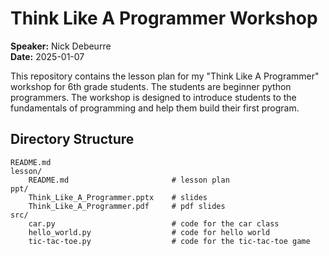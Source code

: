 # Think Like A Programmer Workshop

**Speaker:** Nick Debeurre<br>
**Date:** 2025-01-07

This repository contains the lesson plan for my "Think Like A Programmer" workshop for 6th grade students. The students are beginner python programmers. The workshop is designed to introduce students to the fundamentals of programming and help them build their first program.

## Directory Structure

```
README.md
lesson/
    README.md                       # lesson plan
ppt/
    Think_Like_A_Programmer.pptx    # slides
    Think_Like_A_Programmer.pdf     # pdf slides
src/
    car.py                          # code for the car class
    hello_world.py                  # code for hello world
    tic-tac-toe.py                  # code for the tic-tac-toe game
```